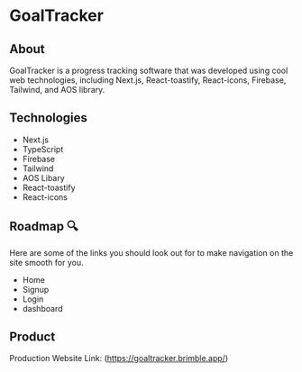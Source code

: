 # GoalTracker 

## About 
GoalTracker is a progress tracking software that was developed using cool  web technologies, including Next.js, React-toastify, React-icons, Firebase, Tailwind, and AOS library.

## Technologies 
- Next.js
- TypeScript
- Firebase
- Tailwind
- AOS Libary
- React-toastify
- React-icons

## Roadmap 🔍
Here are some of the links you should look out for to make navigation on the site smooth for you. 

- Home
- Signup
- Login 
- dashboard

<!-- THE PRODUCT LINK -->

## Product 
Production Website Link: (https://goaltracker.brimble.app/)
